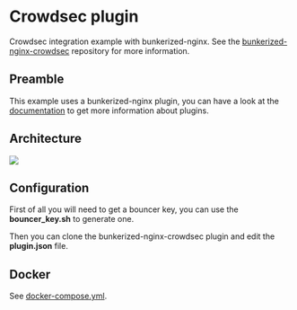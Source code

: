 # Crowdsec plugin

Crowdsec integration example with bunkerized-nginx. See the [bunkerized-nginx-crowdsec](https://github.com/bunkerity/bunkerized-nginx-crowdsec) repository for more information.

## Preamble

This example uses a bunkerized-nginx plugin, you can have a look at the [documentation](https://bunkerized-nginx.readthedocs.io/en/latest/plugins.html) to get more information about plugins.

## Architecture

<img src="https://github.com/bunkerity/bunkerized-nginx/blob/dev/examples/crowdsec/architecture.png?raw=true" />

## Configuration

First of all you will need to get a bouncer key, you can use the **bouncer_key.sh** to generate one.

Then you can clone the bunkerized-nginx-crowdsec plugin and edit the **plugin.json** file.

## Docker

See [docker-compose.yml](https://github.com/bunkerity/bunkerized-nginx/blob/master/examples/crowdsec/docker-compose.yml).
